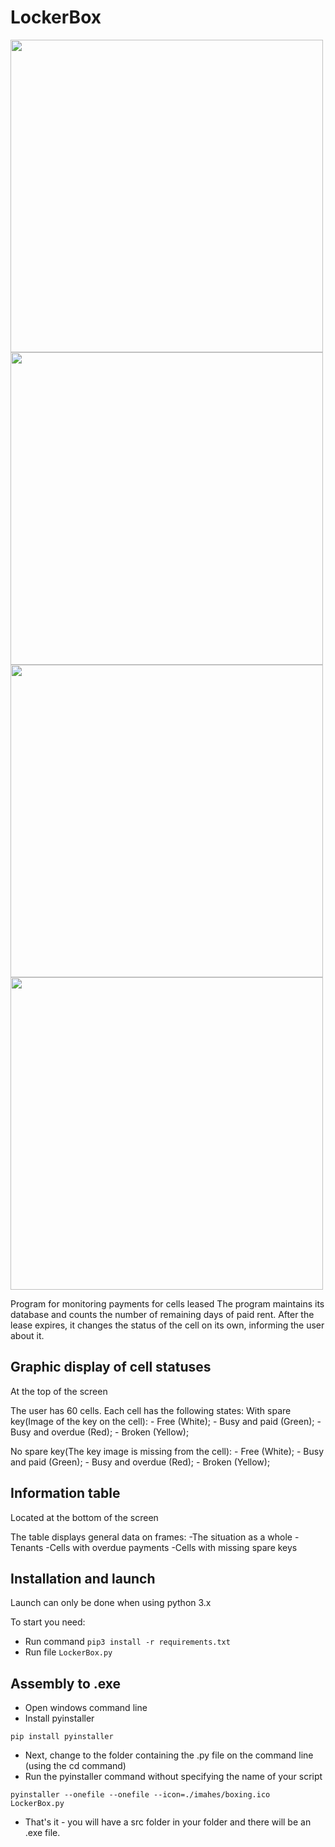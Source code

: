 # LockerBox # 

<img src="https://sun9-64.userapi.com/impg/OfjJCupL46kHlGYPJymjB4d9S6MOlGKWgfzJpA/JDxJDN0Bjrk.jpg?size=1280x722&quality=95&sign=ddda67f24c795fdf3b83813c1fbc4d43&type=album" width="500">
<img src="https://sun9-45.userapi.com/impg/uUnLKLbp5Fkegxwm_loWa439iQF3HTBfE6yEMA/U7W0nNDYoEQ.jpg?size=1280x722&quality=95&sign=6877afbd280354564ba976b705e40808&type=album" width="500">
<img src="https://sun9-27.userapi.com/impg/buh_GEI6Thwe-hfPDA-2cgH2txjKDSPwDdBSgQ/coNxisvQMJ0.jpg?size=1280x722&quality=95&sign=c16bcdf41c64ed07f5a3b43e0c313c70&type=album" width="500">
<img src="https://disk.yandex.ru/i/CqBLxI8jb7n8ug" width="500">

Program for monitoring payments for cells leased
The program maintains its database and counts the number of remaining days of paid rent. 
After the lease expires, it changes the status of the cell on its own, informing the user about it.

## Graphic display of cell statuses ##
At the top of the screen

The user has 60 cells. Each cell has the following states:
  With spare key(Image of the key on the cell):
    - Free (White);
    - Busy and paid (Green);
    - Busy and overdue (Red);
    - Broken (Yellow);
    
  No spare key(The key image is missing from the cell):
    - Free (White);
    - Busy and paid (Green);
    - Busy and overdue (Red);
    - Broken (Yellow);
    
   
   
## Information table ## 
Located at the bottom of the screen

The table displays general data on frames: 
  -The situation as a whole 
  -Tenants 
  -Cells with overdue payments 
  -Cells with missing spare keys



## Installation and launch ## 
Launch can only be done when using python 3.x

To start you need:
  - Run command `pip3 install -r requirements.txt`
  - Run file `LockerBox.py`
  

## Assembly to .exe ##
  - Open windows command line
  - Install pyinstaller

  `pip install pyinstaller`

  - Next, change to the folder containing the .py file on the command line (using the cd command)
  - Run the pyinstaller command without specifying the name of your script

  `pyinstaller --onefile --onefile --icon=./imahes/boxing.ico LockerBox.py`

  - That's it - you will have a src folder in your folder and there will be an .exe file.
